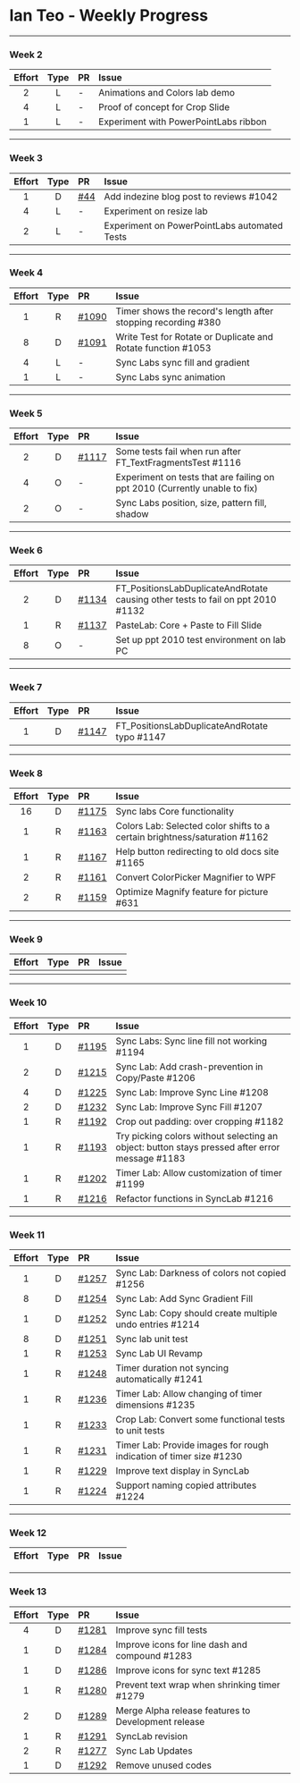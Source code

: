 # Ian Teo - Weekly Progress

---

### Week 2

Effort| Type | PR | Issue
:----:|:----:|:-----------|:------
2 | L | - | Animations and Colors lab demo
4 | L | - | Proof of concept for Crop Slide
1 | L | - | Experiment with PowerPointLabs ribbon

---
### Week 3

Effort| Type | PR | Issue
:----:|:----:|:-----------|:------
1 | D | [#44](https://github.com/PowerPointLabs/PowerPointLabs-Website/pull/44) | Add indezine blog post to reviews #1042
4 | L | - | Experiment on resize lab
2 | L | - | Experiment on PowerPointLabs automated Tests


---
### Week 4

Effort| Type | PR | Issue
:----:|:----:|:-----------|:------
1 | R | [#1090](https://github.com/PowerPointLabs/PowerPointLabs/pull/1090) | Timer shows the record's length after stopping recording #380
8 | D | [#1091](https://github.com/PowerPointLabs/PowerPointLabs/pull/1091) | Write Test for Rotate or Duplicate and Rotate function #1053
4 | L | - | Sync Labs sync fill and gradient
1 | L | - | Sync Labs sync animation
 
---
### Week 5

Effort| Type | PR | Issue
:----:|:----:|:-----------|:------
2 | D | [#1117](https://github.com/PowerPointLabs/PowerPointLabs/pull/1117) | Some tests fail when run after FT_TextFragmentsTest #1116
4 | O | - | Experiment on tests that are failing on ppt 2010 (Currently unable to fix)
2 | O | - | Sync Labs position, size, pattern fill, shadow
 
---
### Week 6

Effort| Type | PR | Issue
:----:|:----:|:-----------|:------
2 | D | [#1134](https://github.com/PowerPointLabs/PowerPointLabs/pull/1134) | FT_PositionsLabDuplicateAndRotate causing other tests to fail on ppt 2010 #1132 
1 | R | [#1137](https://github.com/PowerPointLabs/PowerPointLabs/pull/1137) | PasteLab: Core + Paste to Fill Slide
8 | O | - | Set up ppt 2010 test environment on lab PC
 
---
### Week 7

Effort| Type | PR | Issue
:----:|:----:|:-----------|:------
1 | D | [#1147](https://github.com/PowerPointLabs/PowerPointLabs/pull/1148) | FT_PositionsLabDuplicateAndRotate typo #1147
 
---
### Week 8

Effort| Type | PR | Issue
:----:|:----:|:-----------|:------
16 | D | [#1175](https://github.com/PowerPointLabs/PowerPointLabs/pull/1175) | Sync labs Core functionality
1 | R | [#1163](https://github.com/PowerPointLabs/PowerPointLabs/pull/1163) | Colors Lab: Selected color shifts to a certain brightness/saturation #1162
1 | R | [#1167](https://github.com/PowerPointLabs/PowerPointLabs/pull/1167) | Help button redirecting to old docs site #1165
2 | R | [#1161](https://github.com/PowerPointLabs/PowerPointLabs/pull/1161) | Convert ColorPicker Magnifier to WPF
2 | R | [#1159](https://github.com/PowerPointLabs/PowerPointLabs/pull/1159) | Optimize Magnify feature for picture #631

---
### Week 9

Effort| Type | PR | Issue
:----:|:----:|:-----------|:------
 |  |  | 
 
---
### Week 10

Effort| Type | PR | Issue
:----:|:----:|:-----------|:------
1 | D | [#1195](https://github.com/PowerPointLabs/PowerPointLabs/pull/1195) | Sync Labs: Sync line fill not working #1194
2 | D | [#1215](https://github.com/PowerPointLabs/PowerPointLabs/pull/1215) | Sync Lab: Add crash-prevention in Copy/Paste #1206
4 | D | [#1225](https://github.com/PowerPointLabs/PowerPointLabs/pull/1225) | Sync Lab: Improve Sync Line #1208
2 | D | [#1232](https://github.com/PowerPointLabs/PowerPointLabs/pull/1232) | Sync Lab: Improve Sync Fill #1207
1 | R | [#1192](https://github.com/PowerPointLabs/PowerPointLabs/issues/1192) | Crop out padding: over cropping #1182
1 | R | [#1193](https://github.com/PowerPointLabs/PowerPointLabs/pull/1193) | Try picking colors without selecting an object: button stays pressed after error message #1183
1 | R | [#1202](https://github.com/PowerPointLabs/PowerPointLabs/pull/1202) | Timer Lab: Allow customization of timer #1199
1 | R | [#1216](https://github.com/PowerPointLabs/PowerPointLabs/pull/1216) | Refactor functions in SyncLab #1216
 
---
### Week 11

Effort| Type | PR | Issue
:----:|:----:|:-----------|:------
1 | D | [#1257](https://github.com/PowerPointLabs/PowerPointLabs/pull/1257) | Sync Lab: Darkness of colors not copied #1256
8 | D | [#1254](https://github.com/PowerPointLabs/PowerPointLabs/pull/1254) | Sync Lab: Add Sync Gradient Fill
1 | D | [#1252](https://github.com/PowerPointLabs/PowerPointLabs/pull/1252) | Sync Lab: Copy should create multiple undo entries #1214
8 | D | [#1251](https://github.com/PowerPointLabs/PowerPointLabs/pull/1251) | Sync lab unit test
1 | R | [#1253](https://github.com/PowerPointLabs/PowerPointLabs/pull/1251) | Sync Lab UI Revamp
1 | R | [#1248](https://github.com/PowerPointLabs/PowerPointLabs/pull/1248) | Timer duration not syncing automatically #1241
1 | R | [#1236](https://github.com/PowerPointLabs/PowerPointLabs/pull/1236) | Timer Lab: Allow changing of timer dimensions #1235
1 | R | [#1233](https://github.com/PowerPointLabs/PowerPointLabs/pull/1233) | Crop Lab: Convert some functional tests to unit tests
1 | R | [#1231](https://github.com/PowerPointLabs/PowerPointLabs/pull/1231) | Timer Lab: Provide images for rough indication of timer size #1230
1 | R | [#1229](https://github.com/PowerPointLabs/PowerPointLabs/pull/1229) | Improve text display in SyncLab
1 | R | [#1224](https://github.com/PowerPointLabs/PowerPointLabs/pull/1227) | Support naming copied attributes #1224
 
---
### Week 12

Effort| Type | PR | Issue
:----:|:----:|:-----------|:------
 
---
### Week 13

Effort| Type | PR | Issue
:----:|:----:|:-----------|:------
4 | D | [#1281](https://github.com/PowerPointLabs/PowerPointLabs/pull/1281) | Improve sync fill tests
1 | D | [#1284](https://github.com/PowerPointLabs/PowerPointLabs/pull/1284) | Improve icons for line dash and compound #1283
1 | D | [#1286](https://github.com/PowerPointLabs/PowerPointLabs/pull/1284) | Improve icons for sync text #1285
1 | R | [#1280](https://github.com/PowerPointLabs/PowerPointLabs/pull/1280) | Prevent text wrap when shrinking timer #1279
2 | D | [#1289](https://github.com/PowerPointLabs/PowerPointLabs/pull/1289) | Merge Alpha release features to Development release
1 | R | [#1291](https://github.com/PowerPointLabs/PowerPointLabs/pull/1291) | SyncLab revision
2 | R | [#1277](https://github.com/PowerPointLabs/PowerPointLabs/pull/1277) | Sync Lab Updates
1 | D | [#1292](https://github.com/PowerPointLabs/PowerPointLabs/pull/1292) | Remove unused codes
 
